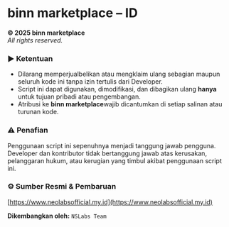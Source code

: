 # **binn marketplace – ID**

**© 2025 binn marketplace**  
_All rights reserved._

### ▶︎ Ketentuan
- Dilarang memperjualbelikan atau mengklaim ulang sebagian maupun seluruh kode ini tanpa izin tertulis dari Developer.
- Script ini dapat digunakan, dimodifikasi, dan dibagikan ulang **hanya** untuk tujuan pribadi atau pengembangan.
- Atribusi ke **binn marketplace**wajib dicantumkan di setiap salinan atau turunan kode.

### ⚠︎ Penafian
Penggunaan script ini sepenuhnya menjadi tanggung jawab pengguna.  
Developer dan kontributor tidak bertanggung jawab atas kerusakan, pelanggaran hukum, atau kerugian yang timbul akibat penggunaan script ini.

### ⚙︎ Sumber Resmi & Pembaruan
[https://www.neolabsofficial.my.id](https://www.neolabsofficial.my.id)  

**Dikembangkan oleh:** `NSLabs Team`